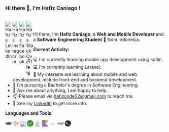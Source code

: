 ### Hi there 👋, I'm Hafiz Caniago !

<br />

<a href="https://www.linkedin.com/in/hafizcaniago/">
  <img align="left" alt="Hafiz's LinkedIn" width="22px" src="https://cdn.jsdelivr.net/npm/simple-icons@v3/icons/linkedin.svg" />
</a>
<a href="https://www.instagram.com/hafizcaniago/">
  <img align="left" alt="Hafiz's Instagram" width="22px" src="https://cdn.jsdelivr.net/npm/simple-icons@v3/icons/instagram.svg" />
</a>
<a href="https://www.facebook.com/codehafiz02">
  <img align="left" alt="Hafiz's Facebook" width="22px" src="https://cdn.jsdelivr.net/npm/simple-icons@v3/icons/facebook.svg" />
</a>
<a href="https://stackoverflow.com/users/13183402/hafiz-caniago">
  <img align="left" alt="Hafiz's StackOverflow" width="22px" src="https://cdn.jsdelivr.net/npm/simple-icons@v3/icons/stackoverflow.svg" />
</a>

<br />

Hi there, I'm **Hafiz Caniago**, a **Web and Mobile Developer** and a **Software Engineering Student** 🚀 from Indonesia. 

**Current Activity:**

- 💻 I'm currently learning mobile app development using kotlin.
- 💻 I’m currently learning Laravel.
- 🤔 My interests are learning about mobile and web development, include front-end and backend development.
- 💼 I’m pursuing a Bachelor's degree in Software Engineering.
- 💬 Ask me about anything, I am happy to help.
- 📫 Please email via hafizcode02@gmail.com to reach me.
- 📝 See my <a href="https://www.linkedin.com/in/hafizcaniago/">LinkedIn</a> to get more info.


**Languages and Tools:**

<code><img height="20" src="https://raw.githubusercontent.com/github/explore/80688e429a7d4ef2fca1e82350fe8e3517d3494d/topics/php/php.png"></code>
<code><img height="20" src="https://raw.githubusercontent.com/github/explore/80688e429a7d4ef2fca1e82350fe8e3517d3494d/topics/laravel/laravel.png"></code>
<code><img height="20" src="https://avatars0.githubusercontent.com/u/44521256?s=200&v=4"></code>
<code><img height="20" src="https://raw.githubusercontent.com/github/explore/80688e429a7d4ef2fca1e82350fe8e3517d3494d/topics/csharp/csharp.png"></code>
<code><img height="20" src="https://raw.githubusercontent.com/github/explore/80688e429a7d4ef2fca1e82350fe8e3517d3494d/topics/java/java.png"></code>
<code><img height="20" src="https://raw.githubusercontent.com/github/explore/80688e429a7d4ef2fca1e82350fe8e3517d3494d/topics/kotlin/kotlin.png"></code>
<code><img height="20" src="https://raw.githubusercontent.com/github/explore/80688e429a7d4ef2fca1e82350fe8e3517d3494d/topics/mysql/mysql.png"></code>
<code><img height="20" src="https://raw.githubusercontent.com/github/explore/80688e429a7d4ef2fca1e82350fe8e3517d3494d/topics/git/git.png"></code>
<code><img height="20" src="https://raw.githubusercontent.com/github/explore/80688e429a7d4ef2fca1e82350fe8e3517d3494d/topics/terminal/terminal.png"></code>



